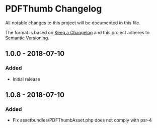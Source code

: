 # PDFThumb Changelog

All notable changes to this project will be documented in this file.

The format is based on [Keep a Changelog](http://keepachangelog.com/) and this project adheres to [Semantic Versioning](http://semver.org/).

## 1.0.0 - 2018-07-10
### Added
- Initial release

## 1.0.8 - 2018-07-10
### Added
- Fix assetbundles/PDFThumbAsset.php does not comply with psr-4
